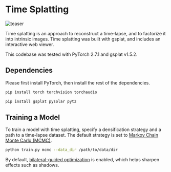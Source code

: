# Time Splatting

![teaser](../assets/time_splatting.jpg)


Time splatting is an approach to reconstruct a time-lapse, and to factorize it into intrinsic images. Time splatting was built with gsplat, and includes an interactive web viewer. 

This codebase was tested with PyTorch 2.7.1 and gsplat v1.5.2. 

## Dependencies
Please first install PyTorch, then install the rest of the dependencies.
```bash
pip install torch torchvision torchaudio
```
```bash
pip install gsplat pysolar pytz
```

## Training a Model
To train a model with time splatting, specify a densification strategy and a path to a time-lapse dataset. The default strategy is set to [Markov Chain Monte Carlo (MCMC)](https://doi.org/10.48550/arXiv.2404.09591). 
```bash
python train.py mcmc --data_dir /path/to/data/dir
```

By default, [bilateral-guided optimization](https://doi.org/10.1145/3658148) is enabled, which helps sharpen effects such as shadows. 
